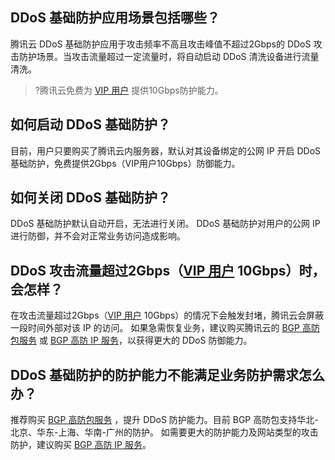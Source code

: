 ## DDoS 基础防护应用场景包括哪些？
腾讯云 DDoS 基础防护应用于攻击频率不高且攻击峰值不超过2Gbps的 DDoS 攻击防护场景。当攻击流量超过一定流量时，将自动启动 DDoS 清洗设备进行流量清洗。
>?腾讯云免费为 [VIP 用户](https://cloud.tencent.com/service/vip) 提供10Gbps防护能力。

## 如何启动 DDoS 基础防护？
目前，用户只要购买了腾讯云内服务器，默认对其设备绑定的公网 IP 开启 DDoS 基础防护，免费提供2Gbps（VIP用户10Gbps）防御能力。

## 如何关闭 DDoS 基础防护？
DDoS 基础防护默认自动开启，无法进行关闭。
DDoS 基础防护对用户的公网 IP 进行防御，并不会对正常业务访问造成影响。

## DDoS 攻击流量超过2Gbps（[VIP 用户](https://cloud.tencent.com/service/vip) 10Gbps）时，会怎样？
在攻击流量超过2Gbps（[VIP 用户](https://cloud.tencent.com/service/vip) 10Gbps）的情况下会触发封堵，腾讯云会屏蔽一段时间外部对该 IP 的访问。
如果急需恢复业务，建议购买腾讯云的 [BGP 高防包服务](https://cloud.tencent.com/document/product/1021/31469) 或 [BGP 高防 IP 服务](https://cloud.tencent.com/document/product/1014/31091)，以获得更大的 DDoS 防御能力。

## DDoS 基础防护的防护能力不能满足业务防护需求怎么办？
推荐购买 [BGP 高防包服务](https://cloud.tencent.com/document/product/1021/31469) ，提升 DDoS 防护能力。目前 BGP 高防包支持华北-北京、华东-上海、华南-广州的防护。
如需要更大的防护能力及网站类型的攻击防护，建议购买  [BGP 高防 IP 服务](https://cloud.tencent.com/document/product/1014/31091)。
